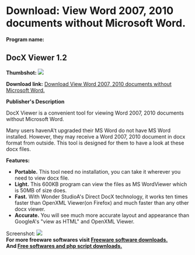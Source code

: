 # Download: View Word 2007, 2010 documents without Microsoft Word.

**Program name:**

## DocX Viewer 1.2

  
**Thumbshot:** ![](http://www.freewarefiles.com/screenshot/docx_viewer_md.jpg)   
  
**Download link:** [Download View Word 2007, 2010 documents without Microsoft Word.](http://freesoftwares.boysofts.com/DocX-Viewer_program_56604.html)  
  


**Publisher's Description**  
  


DocX Viewer is a convenient tool for viewing Word 2007, 2010 documents without Microsoft Word. 

Many users havenA't upgraded their MS Word do not have MS Word installed. However, they may receive a Word 2007, 2010 document in docx format from outside. This tool is designed for them to have a look at these docx files.

**Features:**

  * **Portable.** This tool need no installation, you can take it wherever you need to view docx file. 
  * **Light.** This 600KB program can view the files as MS WordViewer which is 50MB of size does. 
  * **Fast.** With Wonder StudioA's Direct DocX technology, it works ten times faster than OpenXML Viewer(on Firefox) and much faster than any other docx viewer. 
  * **Accurate.** You will see much more accurate layout and appearance than GoogleA's "view as HTML" and OpenXML Viewer. 

  
  
Screenshot: ![](http://www.freewarefiles.com/screenshot/docx_viewer.jpg)   
**For more freeware softwares visit [Freeware software downloads.](http://freesoftwares.boysofts.com/)**   
**And [Free softwares and php script downloads.](http://www.boysofts.com/)**
